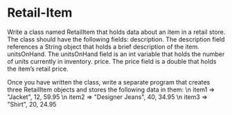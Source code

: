 # Retail-Item

Write a class named RetailItem that holds data about an item in a retail store. The class should have the following fields:
description. The description field references a String object that holds a brief description of the item.
unitsOnHand. The unitsOnHand field is an int variable that holds the number of units currently in inventory.
price. The price field is a double that holds the item’s retail price.

Once you have written the class, write a separate program that creates three RetailItem objects and stores the following data in them:
    \n item1 => "Jacket", 12, 59.95
    \n item2 => "Designer Jeans", 40, 34.95
    \n item3 => "Shirt", 20, 24.95
